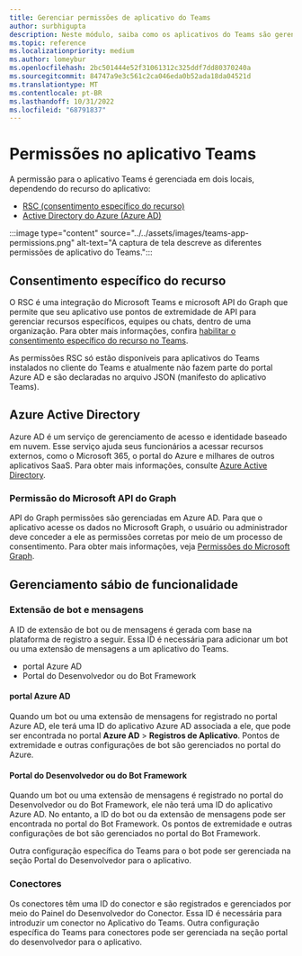 ```yaml
---
title: Gerenciar permissões de aplicativo do Teams
author: surbhigupta
description: Neste módulo, saiba como os aplicativos do Teams são gerenciados em locais diferentes com base no recurso.
ms.topic: reference
ms.localizationpriority: medium
ms.author: lomeybur
ms.openlocfilehash: 2bc501444e52f31061312c325ddf7dd80370240a
ms.sourcegitcommit: 84747a9e3c561c2ca046eda0b52ada18da04521d
ms.translationtype: MT
ms.contentlocale: pt-BR
ms.lasthandoff: 10/31/2022
ms.locfileid: "68791837"
---
```

# <a name="permissions-in-teams-app"></a>Permissões no aplicativo Teams

A permissão para o aplicativo Teams é gerenciada em dois locais, dependendo do recurso do aplicativo:

* [RSC (consentimento específico do recurso)](#resource-specific-consent)
* [Active Directory do Azure (Azure AD)](#azure-active-directory)

:::image type="content" source="../../assets/images/teams-app-permissions.png" alt-text="A captura de tela descreve as diferentes permissões de aplicativo do Teams.":::

## <a name="resource-specific-consent"></a>Consentimento específico do recurso

O RSC é uma integração do Microsoft Teams e microsoft API do Graph que permite que seu aplicativo use pontos de extremidade de API para gerenciar recursos específicos, equipes ou chats, dentro de uma organização. Para obter mais informações, confira [habilitar o consentimento específico do recurso no Teams](../rsc/resource-specific-consent.md).

As permissões RSC só estão disponíveis para aplicativos do Teams instalados no cliente do Teams e atualmente não fazem parte do portal Azure AD e são declaradas no arquivo JSON (manifesto do aplicativo Teams).

## <a name="azure-active-directory"></a>Azure Active Directory

Azure AD é um serviço de gerenciamento de acesso e identidade baseado em nuvem. Esse serviço ajuda seus funcionários a acessar recursos externos, como o Microsoft 365, o portal do Azure e milhares de outros aplicativos SaaS. Para obter mais informações, consulte [Azure Active Directory](/azure/active-directory/fundamentals/active-directory-whatis).

### <a name="microsoft-graph-api-permission"></a>Permissão do Microsoft API do Graph

API do Graph permissões são gerenciadas em Azure AD. Para que o aplicativo acesse os dados no Microsoft Graph, o usuário ou administrador deve conceder a ele as permissões corretas por meio de um processo de consentimento. Para obter mais informações, veja [Permissões do Microsoft Graph](/graph/permissions-reference).

## <a name="capability-wise-management"></a>Gerenciamento sábio de funcionalidade

### <a name="bot-and-messaging-extension"></a>Extensão de bot e mensagens

A ID de extensão de bot ou de mensagens é gerada com base na plataforma de registro a seguir. Essa ID é necessária para adicionar um bot ou uma extensão de mensagens a um aplicativo do Teams.

* portal Azure AD
* Portal do Desenvolvedor ou do Bot Framework

#### <a name="azure-ad-portal"></a>portal Azure AD

Quando um bot ou uma extensão de mensagens for registrado no portal Azure AD, ele terá uma ID do aplicativo Azure AD associada a ele, que pode ser encontrada no portal **Azure AD** > **Registros de Aplicativo**. Pontos de extremidade e outras configurações de bot são gerenciados no portal do Azure.

#### <a name="developer-or-bot-framework-portal"></a>Portal do Desenvolvedor ou do Bot Framework

Quando um bot ou uma extensão de mensagens é registrado no portal do Desenvolvedor ou do Bot Framework, ele não terá uma ID do aplicativo Azure AD. No entanto, a ID do bot ou da extensão de mensagens pode ser encontrada no portal do Bot Framework. Os pontos de extremidade e outras configurações de bot são gerenciados no portal do Bot Framework.

Outra configuração específica do Teams para o bot pode ser gerenciada na seção Portal do Desenvolvedor para o aplicativo.

### <a name="connectors"></a>Conectores

Os conectores têm uma ID do conector e são registrados e gerenciados por meio do Painel do Desenvolvedor do Conector. Essa ID é necessária para introduzir um conector no Aplicativo do Teams. Outra configuração específica do Teams para conectores pode ser gerenciada na seção portal do desenvolvedor para o aplicativo.
